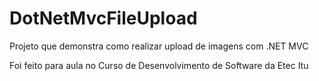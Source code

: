 # DotNetMvcFileUpload
Projeto que demonstra como realizar upload de imagens com .NET MVC

Foi feito para aula no Curso de Desenvolvimento de Software da Etec Itu
